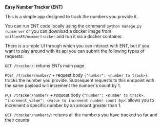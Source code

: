 **Easy Number Tracker (ENT)**

This is a simple app designed to track the numbers you provide it.

You can run ENT code locally using the command `python manage.py runserver` or you can download a docker image from `cdillon85/numbertracker` and run it via a docker container.

There is a simple UI through which you can interact with ENT, but if you want to play around with its api you can submit the following types of requests:

`GET /tracker/`: returns ENTs main page

`POST /tracker/number/` + request body `{"number": <number to track>}`: tracks the number you provide. Subsequent requests to this endpoint with the same payload will increment the number's count by 1.

`PUT /tracker/number/` + request body `{"number": <number to track>, "increment_value": <value to increment nunber count by>`: allows you to increment a specific number by an amount greater than 1.

`GET /tracker/numbers/`: returns all the numbers you have tracked so far and their counts

